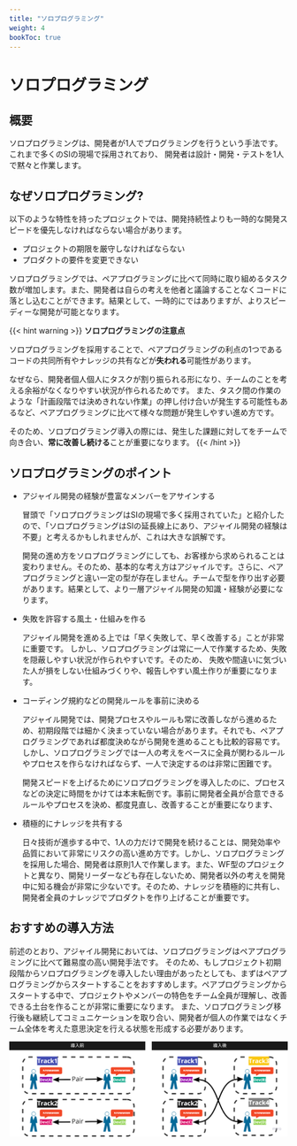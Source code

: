 ```yaml
---
title: "ソロプログラミング"
weight: 4
bookToc: true
---
```


# ソロプログラミング

## 概要
ソロプログラミングは、開発者が1人でプログラミングを行うという手法です。これまで多くのSIの現場で採用されており、
開発者は設計・開発・テストを1人で黙々と作業します。

## なぜソロプログラミング?
以下のような特性を持ったプロジェクトでは、開発持続性よりも一時的な開発スピードを優先しなければならない場合があります。

- プロジェクトの期限を厳守しなければならない
- プロダクトの要件を変更できない

ソロプログラミングでは、ペアプログラミングに比べて同時に取り組めるタスク数が増加します。また、開発者は自らの考えを他者と議論することなくコードに落とし込むことができます。結果として、一時的にではありますが、よりスピーディーな開発が可能となります。

{{< hint warning >}}
**ソロプログラミングの注意点**

ソロプログラミングを採用することで、ペアプログラミングの利点の1つであるコードの共同所有やナレッジの共有などが**失われる**可能性があります。

なぜなら、開発者個人個人にタスクが割り振られる形になり、チームのことを考える余裕がなくなりやすい状況が作られるためです。
また、タスク間の作業のような「計画段階では決めきれない作業」の押し付け合いが発生する可能性もあるなど、ペアプログラミングに比べて様々な問題が発生しやすい進め方です。

そのため、ソロプログラミング導入の際には、発生した課題に対してをチームで向き合い、**常に改善し続ける**ことが重要になります。
{{< /hint >}}


## ソロプログラミングのポイント
- アジャイル開発の経験が豊富なメンバーをアサインする
  
  冒頭で「ソロプログラミングはSIの現場で多く採用されていた」と紹介したので、「ソロプログラミングはSIの延長線上にあり、アジャイル開発の経験は不要」と考えるかもしれませんが、これは大きな誤解です。

  開発の進め方をソロプログラミングにしても、お客様から求められることは変わりません。そのため、基本的な考え方はアジャイルです。さらに、ペアプログラミングと違い一定の型が存在しません。チームで型を作り出す必要があります。結果として、より一層アジャイル開発の知識・経験が必要になります。

- 失敗を許容する風土・仕組みを作る
  
  アジャイル開発を進める上では「早く失敗して、早く改善する」ことが非常に重要です。
  しかし、ソロプログラミングは常に一人で作業するため、失敗を隠蔽しやすい状況が作られやすいです。そのため、
  失敗や間違いに気づいた人が損をしない仕組みづくりや、報告しやすい風土作りが重要になります。

- コーディング規約などの開発ルールを事前に決める
  
  アジャイル開発では、開発プロセスやルールも常に改善しながら進めるため、初期段階では細かく決まっていない場合があります。それでも、ペアプログラミングであれば都度決めながら開発を進めることも比較的容易です。しかし、ソロプログラミングでは一人の考えをベースに全員が関わるルールやプロセスを作らなければならず、一人で決定するのは非常に困難です。

  開発スピードを上げるためにソロプログラミングを導入したのに、プロセスなどの決定に時間をかけては本末転倒です。事前に開発者全員が合意できるルールやプロセスを決め、都度見直し、改善することが重要になります、

- 積極的にナレッジを共有する
  
  日々技術が進歩する中で、1人の力だけで開発を続けることは、開発効率や品質において非常にリスクの高い進め方です。しかし、ソロプログラミングを採用した場合、開発者は原則1人で作業します。また、WF型のプロジェクトと異なり、開発リーダーなども存在しないため、開発者以外の考えを開発中に知る機会が非常に少ないです。そのため、ナレッジを積極的に共有し、開発者全員のナレッジでプロダクトを作り上げることが重要です。

## おすすめの導入方法

前述のとおり、アジャイル開発においては、ソロプログラミングはペアプログラミングに比べて難易度の高い開発手法です。
そのため、もしプロジェクト初期段階からソロプログラミングを導入したい理由があったとしても、まずはペアプログラミングからスタートすることをおすすめします。ペアプログラミングからスタートする中で、プロジェクトやメンバーの特色をチーム全員が理解し、改善できる土台を作ることが非常に重要になります。
また、ソロプログラミング移行後も継続してコミュニケーションを取り合い、開発者が個人の作業ではなくチーム全体を考えた意思決定を行える状態を形成する必要があります。

![soloprograming](soloprograming.png)
